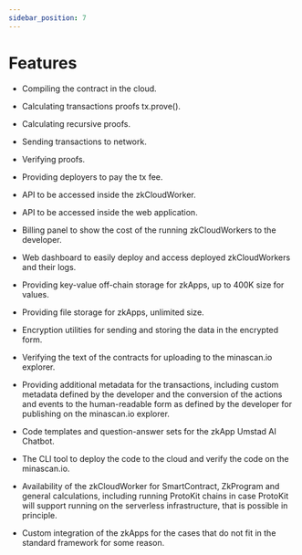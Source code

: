 ```yaml
---
sidebar_position: 7
---
```


# Features

- Compiling the contract in the cloud.

- Calculating transactions proofs tx.prove().

- Calculating recursive proofs.

- Sending transactions to network.

- Verifying proofs.

- Providing deployers to pay the tx fee.

- API to be accessed inside the zkCloudWorker.

- API to be accessed inside the web application.

- Billing panel to show the cost of the running zkCloudWorkers to the developer.

- Web dashboard to easily deploy and access deployed zkCloudWorkers and their logs.

- Providing key-value off-chain storage for zkApps, up to 400K size for values.

- Providing file storage for zkApps, unlimited size.

- Encryption utilities for sending and storing the data in the encrypted form.

- Verifying the text of the contracts for uploading to the minascan.io explorer.

- Providing additional metadata for the transactions, including custom metadata defined by the developer and the conversion of the actions and events to the human-readable form as defined by the developer for publishing on the minascan.io explorer.

- Code templates and question-answer sets for the zkApp Umstad AI Chatbot.

- The CLI tool to deploy the code to the cloud and verify the code on the minascan.io.

- Availability of the zkCloudWorker for SmartContract, ZkProgram and general calculations, including running ProtoKit chains in case ProtoKit will support running on the serverless infrastructure, that is possible in principle.

- Custom integration of the zkApps for the cases that do not fit in the standard framework for some reason.
